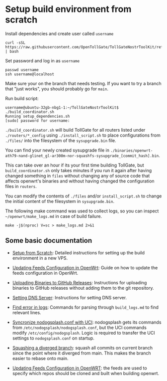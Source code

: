
# Setup build environment from scratch

Install dependencies and create user called `username`
```
curl -sSL https://raw.githubusercontent.com/OpenTollGate/TollGateNostrToolKit/refs/heads/main/setup_from_scratch.sh | bash
```

Set password and log in as `username`
```
passwd username
ssh username@localhost
```

Make sure your on the branch that needs testing. If you want to try a branch that "just works", you should probably go for `main`.

Run build script:
```
username@ubuntu-32gb-nbg1-1:~/TollGateNostrToolKit$ ./build_coordinator.sh 
Running setup_dependencies.sh
[sudo] password for username:
```

`./build_coordinator.sh` will build TollGate for all routers listed
under `./routers/*_config` using `./install_script.sh` to place
configurations from `./files/` into the filesystem of the
`sysupgrade.bin` file.

You can find your newly created sysupgrade file in
`./binaries/openwrt-ath79-nand-glinet_gl-ar300m-nor-squashfs-sysupgrade_[commit_hash].bin`.

This can take over an hour if its your first time building TollGate,
but `build_coordinator.sh` only takes minutes if you run it again
after having changed something in `files` without changing any of
source code that affects openwrt's binaries and without having changed
the configuration files in `routers`.

You can modify the contents of `./files` and/or `install_script.sh` to
change the initial content of the filesystem in `sysupgrade.bin`.

The following make command was used to collect logs, so you can
inspect `~/openwrt/make_logs.md` in case of build failure.
```
make -j$(nproc) V=sc > make_logs.md 2>&1
```

## Some basic documentation

- [Setup from Scratch](setup_from_scratch.md): Detailed instructions for setting up the build environment in a new VPS.

- [Updating Feeds Configuration in OpenWrt](updating_feeds_conf_in_openwrt.md): Guide on how to update the feeds configuration in OpenWrt.

- [Uploading Binaries to GitHub Releases](upload_binaries_to_github.md): Instructions for uploading binaries to GitHub releases without adding them to the git repository.

- [Setting DNS Server](setting_dns_server.md): Instructions for setting DNS server.

- [Find error in logs](find_error_in_logs.md): Commands for parsing through `build_logs.md` to find relevant lines.

- [Syncronize nodogsplash.conf with UCI](nodogsplash_configuration.md): nodogsplash gets its commands from `/etc/nodogsplash/nodogsplash.conf`, but the UCI commands modify `/etc/config/nodogsplash`. Logic is required to transfer the UCI settings to `nodogsplash.conf` on startup.

- [Squashing a diverged branch](squash_commits_since_main.md): squash all commits on current branch since the point where it diverged from main. This makes the branch easier to rebase onto main.

- [Updating Feeds Configuration in OpenWRT](updating_feeds_conf_in_openwrt.md): the feeds are used to specify which repos should be cloned and built when building openwrt.
